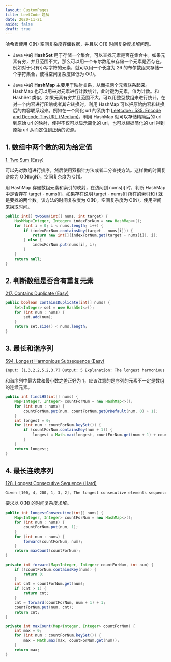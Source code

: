 ```yaml
---
layout: CustomPages
title: LeetCode 题解
date: 2020-11-21
aside: false
draft: true
---
```


哈希表使用 O(N) 空间复杂度存储数据，并且以 O(1) 时间复杂度求解问题。

- Java 中的 **HashSet** 用于存储一个集合，可以查找元素是否在集合中。如果元素有穷，并且范围不大，那么可以用一个布尔数组来存储一个元素是否存在。例如对于只有小写字符的元素，就可以用一个长度为 26 的布尔数组来存储一个字符集合，使得空间复杂度降低为 O(1)。

- Java 中的 **HashMap** 主要用于映射关系，从而把两个元素联系起来。HashMap 也可以用来对元素进行计数统计，此时键为元素，值为计数。和 HashSet 类似，如果元素有穷并且范围不大，可以用整型数组来进行统计。在对一个内容进行压缩或者其它转换时，利用 HashMap 可以把原始内容和转换后的内容联系起来。例如在一个简化 url 的系统中 [Leetcdoe : 535. Encode and Decode TinyURL (Medium)](https://leetcode.com/problems/encode-and-decode-tinyurl/description/)，利用 HashMap 就可以存储精简后的 url 到原始 url 的映射，使得不仅可以显示简化的 url，也可以根据简化的 url 得到原始 url 从而定位到正确的资源。

## 1. 数组中两个数的和为给定值

[1. Two Sum (Easy)](https://leetcode.com/problems/two-sum/description/)

可以先对数组进行排序，然后使用双指针方法或者二分查找方法。这样做的时间复杂度为 O(NlogN)，空间复杂度为 O(1)。

用 HashMap 存储数组元素和索引的映射，在访问到 nums[i] 时，判断 HashMap 中是否存在 target - nums[i]，如果存在说明 target - nums[i] 所在的索引和 i 就是要找的两个数。该方法的时间复杂度为 O(N)，空间复杂度为 O(N)，使用空间来换取时间。

```java
public int[] twoSum(int[] nums, int target) {
    HashMap<Integer, Integer> indexForNum = new HashMap<>();
    for (int i = 0; i < nums.length; i++) {
        if (indexForNum.containsKey(target - nums[i])) {
            return new int[]{indexForNum.get(target - nums[i]), i};
        } else {
            indexForNum.put(nums[i], i);
        }
    }
    return null;
}
```

## 2. 判断数组是否含有重复元素

[217. Contains Duplicate (Easy)](https://leetcode.com/problems/contains-duplicate/description/)

```java
public boolean containsDuplicate(int[] nums) {
    Set<Integer> set = new HashSet<>();
    for (int num : nums) {
        set.add(num);
    }
    return set.size() < nums.length;
}
```

## 3. 最长和谐序列

[594. Longest Harmonious Subsequence (Easy)](https://leetcode.com/problems/longest-harmonious-subsequence/description/)

```html
Input: [1,3,2,2,5,2,3,7] Output: 5 Explanation: The longest harmonious subsequence is [3,2,2,2,3].
```

和谐序列中最大数和最小数之差正好为 1，应该注意的是序列的元素不一定是数组的连续元素。

```java
public int findLHS(int[] nums) {
    Map<Integer, Integer> countForNum = new HashMap<>();
    for (int num : nums) {
        countForNum.put(num, countForNum.getOrDefault(num, 0) + 1);
    }
    int longest = 0;
    for (int num : countForNum.keySet()) {
        if (countForNum.containsKey(num + 1)) {
            longest = Math.max(longest, countForNum.get(num + 1) + countForNum.get(num));
        }
    }
    return longest;
}
```

## 4. 最长连续序列

[128. Longest Consecutive Sequence (Hard)](https://leetcode.com/problems/longest-consecutive-sequence/description/)

```html
Given [100, 4, 200, 1, 3, 2], The longest consecutive elements sequence is [1, 2, 3, 4]. Return its length: 4.
```

要求以 O(N) 的时间复杂度求解。

```java
public int longestConsecutive(int[] nums) {
    Map<Integer, Integer> countForNum = new HashMap<>();
    for (int num : nums) {
        countForNum.put(num, 1);
    }
    for (int num : nums) {
        forward(countForNum, num);
    }
    return maxCount(countForNum);
}

private int forward(Map<Integer, Integer> countForNum, int num) {
    if (!countForNum.containsKey(num)) {
        return 0;
    }
    int cnt = countForNum.get(num);
    if (cnt > 1) {
        return cnt;
    }
    cnt = forward(countForNum, num + 1) + 1;
    countForNum.put(num, cnt);
    return cnt;
}

private int maxCount(Map<Integer, Integer> countForNum) {
    int max = 0;
    for (int num : countForNum.keySet()) {
        max = Math.max(max, countForNum.get(num));
    }
    return max;
}
```
